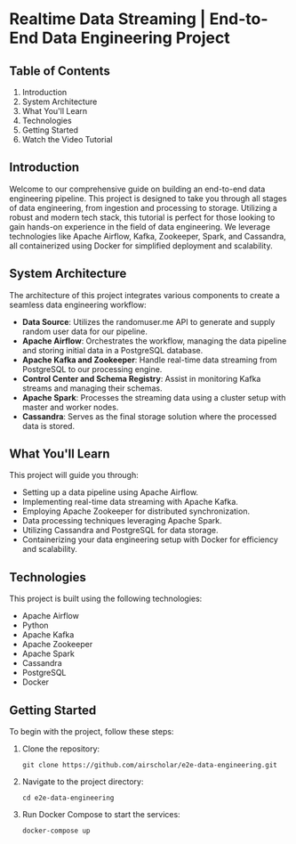 

# Realtime Data Streaming | End-to-End Data Engineering Project

## Table of Contents
1. Introduction
2. System Architecture
3. What You'll Learn
4. Technologies
5. Getting Started
6. Watch the Video Tutorial

## Introduction
Welcome to our comprehensive guide on building an end-to-end data engineering pipeline. This project is designed to take you through all stages of data engineering, from ingestion and processing to storage. Utilizing a robust and modern tech stack, this tutorial is perfect for those looking to gain hands-on experience in the field of data engineering. We leverage technologies like Apache Airflow, Kafka, Zookeeper, Spark, and Cassandra, all containerized using Docker for simplified deployment and scalability.

## System Architecture
The architecture of this project integrates various components to create a seamless data engineering workflow:

- **Data Source**: Utilizes the randomuser.me API to generate and supply random user data for our pipeline.
- **Apache Airflow**: Orchestrates the workflow, managing the data pipeline and storing initial data in a PostgreSQL database.
- **Apache Kafka and Zookeeper**: Handle real-time data streaming from PostgreSQL to our processing engine.
- **Control Center and Schema Registry**: Assist in monitoring Kafka streams and managing their schemas.
- **Apache Spark**: Processes the streaming data using a cluster setup with master and worker nodes.
- **Cassandra**: Serves as the final storage solution where the processed data is stored.

## What You'll Learn
This project will guide you through:

- Setting up a data pipeline using Apache Airflow.
- Implementing real-time data streaming with Apache Kafka.
- Employing Apache Zookeeper for distributed synchronization.
- Data processing techniques leveraging Apache Spark.
- Utilizing Cassandra and PostgreSQL for data storage.
- Containerizing your data engineering setup with Docker for efficiency and scalability.

## Technologies
This project is built using the following technologies:
- Apache Airflow
- Python
- Apache Kafka
- Apache Zookeeper
- Apache Spark
- Cassandra
- PostgreSQL
- Docker

## Getting Started
To begin with the project, follow these steps:

1. Clone the repository:
   ```
   git clone https://github.com/airscholar/e2e-data-engineering.git
   ```
2. Navigate to the project directory:
   ```
   cd e2e-data-engineering
   ```
3. Run Docker Compose to start the services:
   ```
   docker-compose up
   ```

